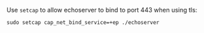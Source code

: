 Use `setcap` to allow echoserver to bind to port 443 when using tls:

```
sudo setcap cap_net_bind_service=+ep ./echoserver
```
